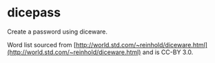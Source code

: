 # dicepass

Create a password using diceware.

Word list sourced from [http://world.std.com/~reinhold/diceware.html](http://world.std.com/~reinhold/diceware.html) and is CC-BY 3.0.
